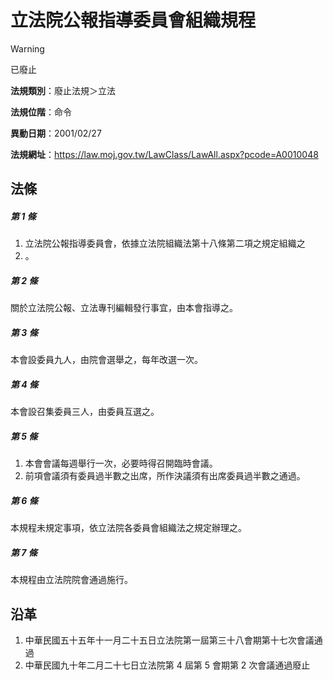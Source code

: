 # 立法院公報指導委員會組織規程


> [!WARNING]
> 已廢止


**法規類別**：廢止法規＞立法

**法規位階**：命令

**異動日期**：2001/02/27  

**法規網址**：https://law.moj.gov.tw/LawClass/LawAll.aspx?pcode=A0010048



## 法條
##### 第 1 條
1. 立法院公報指導委員會，依據立法院組織法第十八條第二項之規定組織之
1. 。

##### 第 2 條
關於立法院公報、立法專刊編輯發行事宜，由本會指導之。

##### 第 3 條
本會設委員九人，由院會選舉之，每年改選一次。

##### 第 4 條
本會設召集委員三人，由委員互選之。

##### 第 5 條
1. 本會會議每週舉行一次，必要時得召開臨時會議。
1. 前項會議須有委員過半數之出席，所作決議須有出席委員過半數之通過。

##### 第 6 條
本規程未規定事項，依立法院各委員會組織法之規定辦理之。

##### 第 7 條
本規程由立法院院會通過施行。

## 沿革
1. 中華民國五十五年十一月二十五日立法院第一屆第三十八會期第十七次會議通過
1. 中華民國九十年二月二十七日立法院第 4  屆第 5  會期第 2  次會議通過廢止
